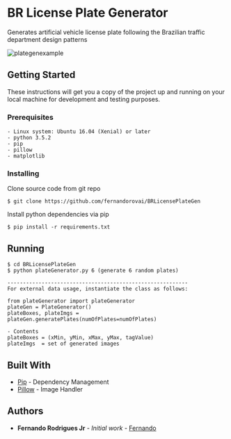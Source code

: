 # BR License Plate Generator
Generates artificial vehicle license plate following the Brazilian traffic department design patterns

![plategenexample](https://user-images.githubusercontent.com/3229701/38843794-0d3db238-41c7-11e8-8fad-c70c19f73270.png)

## Getting Started
These instructions will get you a copy of the project up and running on your local machine for development and testing purposes.

### Prerequisites
```
- Linux system: Ubuntu 16.04 (Xenial) or later
- python 3.5.2
- pip
- pillow
- matplotlib
```

### Installing
Clone source code from git repo

```
$ git clone https://github.com/fernandorovai/BRLicensePlateGen
```

Install python dependencies via pip

```
$ pip install -r requirements.txt
```

## Running
```
$ cd BRLicensePlateGen
$ python plateGenerator.py 6 (generate 6 random plates)

----------------------------------------------------------
For external data usage, instantiate the class as follows:

from plateGenerator import plateGenerator
plateGen = PlateGenerator()
plateBoxes, plateImgs = plateGen.generatePlates(numOfPlates=numOfPlates)

- Contents
plateBoxes = (xMin, yMin, xMax, yMax, tagValue)
plateImgs  = set of generated images
```
## Built With

* [Pip](https://pip.pypa.io/en/stable/) - Dependency Management
* [Pillow](https://pillow.readthedocs.io/en/3.0.x/installation.html) - Image Handler

## Authors

* **Fernando Rodrigues Jr** - *Initial work* - [Fernando](https://github.com/fernandorovai)
